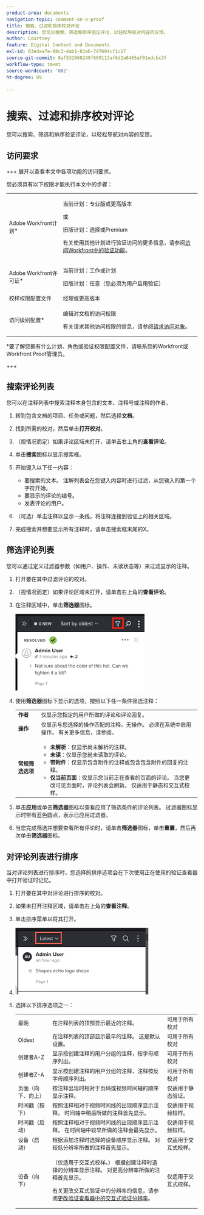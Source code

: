 ```yaml
---
product-area: documents
navigation-topic: comment-on-a-proof
title: 搜索、过滤和排序校对评论
description: 您可以搜索、筛选和排序验证评论，以轻松导航对内容的反馈。
author: Courtney
feature: Digital Content and Documents
exl-id: 03edaa7e-08c3-4ab1-83ab-747694cf1c17
source-git-commit: 8af531868249f609113af6d2a8465af01edcbc3f
workflow-type: tm+mt
source-wordcount: '862'
ht-degree: 0%

---
```


# 搜索、过滤和排序校对评论

您可以搜索、筛选和排序验证评论，以轻松导航对内容的反馈。

## 访问要求

+++ 展开以查看本文中各项功能的访问要求。

您必须具有以下权限才能执行本文中的步骤：

<table style="table-layout:auto"> 
 <col> 
 <col> 
 <tbody> 
  <tr> 
   <td role="rowheader">Adobe Workfront计划*</td> 
   <td> <p>当前计划：专业版或更高版本</p> <p>或</p> <p>旧版计划：选择或Premium</p> <p>有关使用其他计划进行验证访问的更多信息，请参阅<a href="/help/quicksilver/administration-and-setup/manage-workfront/configure-proofing/access-to-proofing-functionality.md" class="MCXref xref">访问Workfront中的验证功能</a>。</p> </td> 
  </tr> 
  <tr> 
   <td role="rowheader">Adobe Workfront许可证*</td> 
   <td> <p>当前计划：工作或计划</p> <p>旧版计划：任意（您必须为用户启用验证）</p> </td> 
  </tr> 
  <tr> 
   <td role="rowheader">校样权限配置文件 </td> 
   <td>经理或更高版本</td> 
  </tr> 
  <tr> 
   <td role="rowheader">访问级别配置*</td> 
   <td> <p>编辑对文档的访问权限</p> <p>有关请求其他访问权限的信息，请参阅<a href="../../../../workfront-basics/grant-and-request-access-to-objects/request-access.md" class="MCXref xref">请求访问对象</a>。</p> </td> 
  </tr> 
 </tbody> 
</table>

&#42;要了解您拥有什么计划、角色或验证权限配置文件，请联系您的Workfront或Workfront Proof管理员。

+++

## 搜索评论列表

您可以在注释列表中搜索注释本身包含的文本、注释号或注释的作者。

1. 转到包含文档的项目、任务或问题，然后选择&#x200B;**文档**。
1. 找到所需的校对，然后单击&#x200B;**打开校对**。

1. （视情况而定）如果评论区域未打开，请单击右上角的&#x200B;**查看评论**。
1. 单击&#x200B;**搜索**&#x200B;图标以显示搜索框。

1. 开始键入以下任一内容：

   * 要搜索的文本。 注解列表会在您键入内容时进行过滤，从您输入的第一个字符开始。
   * 要显示的评论的编号。
   * 发表评论的用户。

1. （可选）单击注释以显示一条线，将注释连接到验证上的相关区域。
1. 完成搜索并想要显示所有注释时，请单击搜索框末尾的X。

## 筛选评论列表

您可以通过定义过滤器参数（如用户、操作、未读状态等）来过滤显示的注释。

1. 打开要在其中过滤评论的校对。
1. （视情况而定）如果评论区域未打开，请单击右上角的&#x200B;**查看评论**。
1. 在注释区域中，单击&#x200B;**筛选器**&#x200B;图标。

   ![proof_comment_filter.png](assets/proof-comment-filter.png)

1. 使用&#x200B;**筛选器**&#x200B;图标下显示的选项，按照以下任一条件筛选注释：

   <table style="table-layout:auto"> 
    <col> 
    <col> 
    <tbody> 
     <tr> 
      <td role="rowheader"><strong>作者</strong> </td> 
      <td>仅显示您指定的用户所做的评论和评论回复。 </td> 
     </tr> 
     <tr> 
      <td role="rowheader"><strong>操作</strong> </td> 
      <td>仅显示与您选择的操作匹配的注释。无操作。 必须在系统中启用操作。 有关更多信息，请参阅。<!--
        &nbsp;
       --></td> 
     </tr> 
     <tr> 
      <td role="rowheader"><strong>常规筛选选项</strong> </td> 
      <td> 
       <ul> 
        <li><strong>未解析</strong>：仅显示尚未解析的注释。 </li> 
        <li><strong>未读</strong>：仅显示您尚未读取的评论。 </li> 
        <li><strong>带附件</strong>：仅显示包含附件的注释或包含包含附件的回复的注释。</li> 
        <li><strong>仅当前页面</strong>：仅显示您当前正在查看的页面的评论。 当您更改可见页面时，评论列表会刷新。 仅适用于静态和交互式校样。</li> 
       </ul> </td> 
     </tr> 
    </tbody> 
   </table>

1. 单击&#x200B;**应用**&#x200B;或单击&#x200B;**筛选器**&#x200B;图标以查看应用了筛选条件的评论列表。 过滤器图标显示时带有蓝色圆点，表示已应用过滤器。

1. 当您完成筛选并想要查看所有评论时，请单击&#x200B;**筛选器**&#x200B;图标，单击&#x200B;**重置**，然后再次单击&#x200B;**筛选器**&#x200B;图标。

## 对评论列表进行排序

当对评论列表进行排序时，您选择的排序选项会在下次使用正在使用的验证查看器中打开验证时记忆。

1. 打开要在其中对评论进行排序的校对。
1. 如果未打开注释区域，请单击右上角的&#x200B;**查看注释**。

1. 单击排序菜单以将其打开。
1. ![](assets/mceclip3.png)

1. 选择以下排序选项之一：

   <table style="table-layout:auto"> 
    <col> 
    <col> 
    <col> 
    <tbody> 
     <tr> 
      <td role="rowheader">最晚</td> 
      <td>在注释列表的顶部显示最近的注释。</td> 
      <td>可用于所有校对</td> 
     </tr> 
     <tr> 
      <td role="rowheader">Oldest</td> 
      <td>在注释列表的顶部显示最早的注释。 这是默认设置。 </td> 
      <td>可用于所有校对</td> 
     </tr> 
     <tr> 
      <td role="rowheader">创建者A-Z</td> 
      <td>显示按创建注释的用户分组的注释，按字母顺序列出。</td> 
      <td>可用于所有校对</td> 
     </tr> 
     <tr> 
      <td role="rowheader">创建者Z-A</td> 
      <td>显示按创建注释的用户分组的注释，注释按反字母顺序列出。</td> 
      <td>可用于所有校对</td> 
     </tr> 
     <tr> 
      <td role="rowheader">页面（向下、向上）</td> 
      <td>按注释出现时相对于页码或视频时间轴的顺序显示注释。 </td> 
      <td>仅适用于静态验证。</td> 
     </tr> 
     <tr> 
      <td role="rowheader">时间戳（按下）</td> 
      <td>按照注释相对于视频时间线的出现顺序显示注释。 时间轴中稍后所做的注释首先显示。 </td> 
      <td>仅适用于视频校样。</td> 
     </tr> 
     <tr> 
      <td role="rowheader">时间戳（启动）</td> 
      <td>按照注释相对于视频时间线的出现顺序显示注释。 在时间轴中较早所做的注释会最先显示。 </td> 
      <td>仅适用于视频校样。</td> 
     </tr> 
     <tr> 
      <td role="rowheader">设备（启动）</td> 
      <td>根据添加注释时选择的设备顺序显示注释。 对较低分辨率所做的注释首先显示。</td> 
      <td>仅适用于交互式校样。</td> 
     </tr> 
     <tr> 
      <td role="rowheader">设备（向下）</td> 
      <td> <p>（仅适用于交互式校样。） 根据创建注释时选择的分辨率显示注释。 对更高分辨率所做的注释首先显示。</p> <p>有关更改交互式验证中的分辨率的信息，请参阅<a href="../../../../review-and-approve-work/proofing/reviewing-proofs-within-workfront/review-a-proof/view-interactive-content-as-it-appears-in-device.md" class="MCXref xref">更改验证查看器中的交互式验证分辨率</a>。</p> </td> 
      <td>仅适用于交互式校样。</td> 
     </tr> 
    </tbody> 
   </table>
